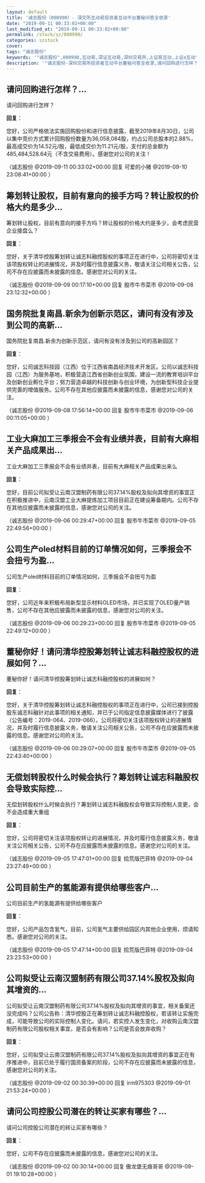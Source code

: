 ```yaml
---
layout: default
title: '诚志股份（000990）- 深交所互动易投资者互动平台董秘问答全收录'
date: "2019-09-11 00:33:02+00:00"
last_modified_at: "2019-09-11 00:33:02+00:00"
permalink: /stock/sz/000990/
categories: szstock
cover: 
tags: "诚志股份"
keywords: '"诚志股份",000990,互动易,深证互动易,深圳交易所,上证易互动,上证e互动'
description: '"诚志股份-深圳交易所投资者互动平台董秘问答全收录,请问回购进行怎样？"'
---
```


## 请问回购进行怎样？...

请问回购进行怎样？

**回复**：

您好，公司严格依法实施回购股份和进行信息披露，截至2019年8月30日，公司以集中竞价方式累计回购股份数量为36,058,084股，约占公司总股本的2.88%，最高成交价为14.52元/股，最低成交价为11.21元/股，支付的总金额为485,484,528.64元（不含交易费用）。感谢您对公司的关注！ 

（诚志股份  @2019-09-11 00:33:02+00:00 回复 可爱的小猪  @2019-09-10 23:08:41+00:00 ）

## 筹划转让股权，目前有意向的接手方吗？转让股权的价格大约是多少...

筹划转让股权，目前有意向的接手方吗？转让股权的价格大约是多少，会考虑民营企业接盘么？

**回复**：

您好，关于清华控股筹划转让诚志科融控股权的事项正在进行中，公司将密切关注该项股权转让的进展情况，并及时履行信息披露义务，敬请关注公司相关公告，公司不存在应披露而未披露的信息。感谢您对公司的关注。 

（诚志股份  @2019-09-09 00:17:10+00:00 回复 股市牛市菜市  @2019-09-08 23:12:32+00:00 ）

## 国务院批复南昌.新余为创新示范区，请问有没有涉及到公司的高新...

国务院批复南昌.新余为创新示范区，请问有没有涉及到公司的高新园区？

**回复**：

您好，公司诚志科技园（江西）位于江西省南昌经济技术开发区。公司以诚志科技园（江西）为服务基地，积极营造江西省创新创业氛围，建设一流的教育培训平台及创新创业孵化平台；努力营造卓越的科技创新与创业环境，为创新型科技企业提供完善的增值服务。公司不存在其他应披露而未披露的信息，感谢您对公司的关注。 

（诚志股份  @2019-09-08 17:56:14+00:00 回复 股市牛市菜市  @2019-09-06 00:11:05+00:00 ）

## 工业大麻加工三季报会不会有业绩并表，目前有大麻相关产品成果出...

工业大麻加工三季报会不会有业绩并表，目前有大麻相关产品成果出来么

**回复**：

您好，目前公司拟受让云南汉盟制药有限公司37.14%股权及拟向其增资的事宜正在积极推进中，云南汉盟工业大麻提炼加工项目目前正在建设筹备期内。公司不存在其他应披露而未披露的信息，感谢您对公司的关注。 

（诚志股份  @2019-09-06 00:29:47+00:00 回复 股市牛市菜市  @2019-09-05 22:49:56+00:00 ）

## 公司生产oled材料目前的订单情况如何，三季报会不会扭亏为盈...

公司生产oled材料目前的订单情况如何，三季报会不会扭亏为盈

**回复**：

您好，公司近年来积极布局新型显示材料OLED市场，并已实现了OLED量产销售，公司不存在其他应披露而未披露的信息，感谢您对公司的关注。 

（诚志股份  @2019-09-06 00:29:23+00:00 回复 股市牛市菜市  @2019-09-05 22:49:12+00:00 ）

## 董秘你好！请问清华控股筹划转让诚志科融控股权的进展如何？...

董秘你好！请问清华控股筹划转让诚志科融控股权的进展如何？

**回复**：

您好，关于清华控股筹划转让诚志科融控股权的事项正在进行中，公司已接到控股股东诚志科融针对此事项的相关通知，并已于公司指定信息披露媒体进行了披露（公告编号：2019-064、2019-066）。公司将密切关注该项股权转让的进展情况，并及时履行信息披露义务，敬请关注公司相关公告，公司不存在应披露而未披露的信息。感谢您对公司的关注。 

（诚志股份  @2019-09-06 00:29:07+00:00 回复 股市牛市菜市  @2019-09-05 22:43:40+00:00 ）

## 无偿划转股权什么时候会执行？筹划转让诚志科融股权会导致实际控...

无偿划转股权什么时候会执行？筹划转让诚志科融股权会导致实际控制人变更，会不会造成重大重组

**回复**：

您好，公司将密切关注该项股权转让的进展情况，并及时履行信息披露义务，敬请关注公司相关公告，公司不存在应披露而未披露的信息。感谢您对公司的关注。 

（诚志股份  @2019-09-05 17:47:01+00:00 回复 拾荒版巴菲特  @2019-09-04 23:27:49+00:00 ）

## 公司目前生产的氢能源有提供给哪些客户...

公司目前生产的氢能源有提供给哪些客户

**回复**：

您好，公司产品包含氢气，目前，公司氢气主要供给园区内其他企业使用，烦请知悉。感谢您对公司的关注。 

（诚志股份  @2019-09-05 17:47:14+00:00 回复 拾荒版巴菲特  @2019-09-04 23:23:53+00:00 ）

## 公司拟受让云南汉盟制药有限公司37.14%股权及拟向其增资的...

公司拟受让云南汉盟制药有限公司37.14%股权及拟向其增资的事宜，相关备案还没完成吗？公司公告称：清华控股正在筹划转让诚志科融控股权，若该转让实施完成，可能导致公司的实际控制人变化。请问，若实控人发生变化，对收购云南汉盟制药有限公司股权相关事宜，是否会有影响？公司是否会放弃收购？

**回复**：

您好，公司拟受让云南汉盟制药有限公司37.14%股权及拟向其增资的事宜正在有序推进中，目前已处于履行国资备案的阶段，公司不存在应披露而未披露的信息，感谢您对公司的关注。 

（诚志股份  @2019-09-02 00:30:39+00:00 回复 irm975303  @2019-09-01 21:53:24+00:00 ）

## 请问公司控股公司潜在的转让买家有哪些？...

请问公司控股公司潜在的转让买家有哪些？

**回复**：

您好，公司不存在应披露而未披露的信息，感谢您对公司的关注。 

（诚志股份  @2019-09-02 00:30:14+00:00 回复 傲龙堡无痕哥哥  @2019-09-01 19:10:28+00:00 ）

